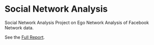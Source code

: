 Social Network Analysis
===============

Social Network Analysis Project on Ego Network Analysis of Facebook Network data.

See the [Full Report](http://kenlau177.github.io/Social_Network_Analysis).

